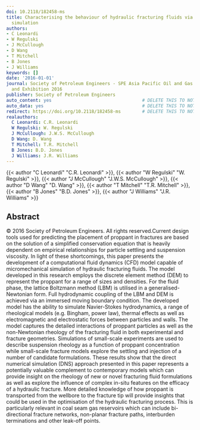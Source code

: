 ```yaml
---
doi: 10.2118/182458-ms
title: Characterising the behaviour of hydraulic fracturing fluids via direct numerical
  simulation
authors:
- C Leonardi
- W Regulski
- J McCullough
- D Wang
- T Mitchell
- B Jones
- J Williams
keywords: []
date: '2016-01-01'
journal: Society of Petroleum Engineers - SPE Asia Pacific Oil and Gas Conference
  and Exhibition 2016
publisher: Society of Petroleum Engineers
auto_content: yes                                  # DELETE THIS TO NOT AUTO GENERATE CONTENT
auto_data: yes                                     # DELETE THIS TO NOT AUTO GENERATE METADATA
redirect: https://doi.org/10.2118/182458-ms        # DELETE THIS TO NOT REDIRECT
realauthors:
  C Leonardi: C.R. Leonardi
  W Regulski: W. Regulski
  J McCullough: J.W.S. McCullough
  D Wang: D. Wang
  T Mitchell: T.R. Mitchell
  B Jones: B.D. Jones
  J Williams: J.R. Williams
---
```

{{< author "C Leonardi" "C.R. Leonardi" >}}, {{< author "W Regulski" "W. Regulski" >}}, {{< author "J McCullough" "J.W.S. McCullough" >}}, {{< author "D Wang" "D. Wang" >}}, {{< author "T Mitchell" "T.R. Mitchell" >}}, {{< author "B Jones" "B.D. Jones" >}}, {{< author "J Williams" "J.R. Williams" >}}

## Abstract
© 2016 Society of Petroleum Engineers. All rights reserved.Current design tools used for predicting the placement of proppant in fractures are based on the solution of a simplified conservation equation that is heavily dependent on empirical relationships for particle settling and suspension viscosity. In light of these shortcomings, this paper presents the development of a computational fluid dynamics (CFD) model capable of micromechanical simulation of hydraulic fracturing fluids. The model developed in this research employs the discrete element method (DEM) to represent the proppant for a range of sizes and densities. For the fluid phase, the lattice Boltzmann method (LBM) is utilised in a generalised-Newtonian form. Full hydrodynamic coupling of the LBM and DEM is achieved via an immersed moving boundary condition. The developed model has the ability to simulate Navier-Stokes hydrodynamics, a range of rheological models (e.g. Bingham, power law), thermal effects as well as electromagnetic and electrostatic forces between particles and walls. The model captures the detailed interactions of proppant particles as well as the non-Newtonian rheology of the fracturing fluid in both experimental and fracture geometries. Simulations of small-scale experiments are used to describe suspension rheology as a function of proppant concentration while small-scale fracture models explore the settling and injection of a number of candidate formulations. These results show that the direct numerical simulation (DNS) approach presented in this paper represents a potentially valuable complement to contemporary models which can provide insight on the rheology of new or novel fracturing fluid formulations as well as explore the influence of complex in-situ features on the efficacy of a hydraulic fracture. More detailed knowledge of how proppant is transported from the wellbore to the fracture tip will provide insights that could be used in the optimisation of the hydraulic fracturing process. This is particularly relevant in coal seam gas reservoirs which can include bi-directional fracture networks, non-planar fracture paths, interburden terminations and other leak-off points.
